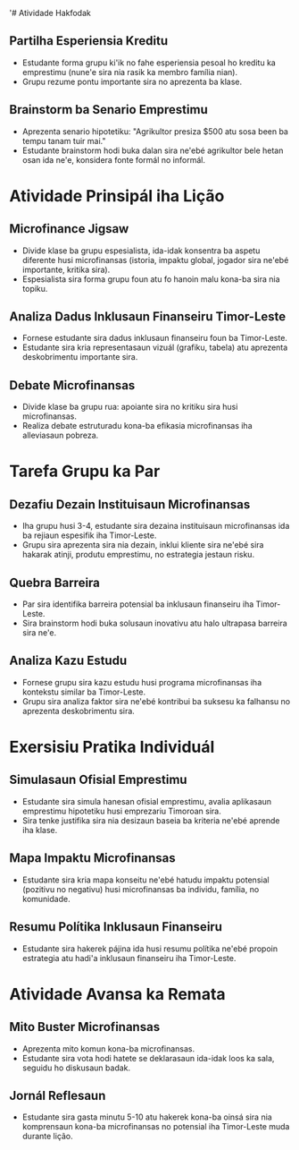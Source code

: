 '# Atividade Hakfodak

## Partilha Esperiensia Kreditu
- Estudante forma grupu ki'ik no fahe esperiensia pesoal ho kreditu ka emprestimu (nune'e sira nia rasik ka membro família nian).
- Grupu rezume pontu importante sira no aprezenta ba klase.

## Brainstorm ba Senario Emprestimu
- Aprezenta senario hipotetiku: "Agrikultor presiza $500 atu sosa been ba tempu tanam tuir mai."
- Estudante brainstorm hodi buka dalan sira ne'ebé agrikultor bele hetan osan ida ne'e, konsidera fonte formál no informál.

# Atividade Prinsipál iha Lição

## Microfinance Jigsaw
- Divide klase ba grupu espesialista, ida-idak konsentra ba aspetu diferente husi microfinansas (istoria, impaktu global, jogador sira ne'ebé importante, kritika sira).
- Espesialista sira forma grupu foun atu fo hanoin malu kona-ba sira nia topiku.

## Analiza Dadus Inklusaun Finanseiru Timor-Leste
- Fornese estudante sira dadus inklusaun finanseiru foun ba Timor-Leste.
- Estudante sira kria representasaun vizuál (grafiku, tabela) atu aprezenta deskobrimentu importante sira.

## Debate Microfinansas
- Divide klase ba grupu rua: apoiante sira no kritiku sira husi microfinansas.
- Realiza debate estruturadu kona-ba efikasia microfinansas iha alleviasaun pobreza.

# Tarefa Grupu ka Par

## Dezafiu Dezain Instituisaun Microfinansas
- Iha grupu husi 3-4, estudante sira dezaina instituisaun microfinansas ida ba rejiaun espesifik iha Timor-Leste.
- Grupu sira aprezenta sira nia dezain, inklui kliente sira ne'ebé sira hakarak atinji, produtu emprestimu, no estrategia jestaun risku.

## Quebra Barreira
- Par sira identifika barreira potensial ba inklusaun finanseiru iha Timor-Leste.
- Sira brainstorm hodi buka solusaun inovativu atu halo ultrapasa barreira sira ne'e.

## Analiza Kazu Estudu
- Fornese grupu sira kazu estudu husi programa microfinansas iha kontekstu similar ba Timor-Leste.
- Grupu sira analiza faktor sira ne'ebé kontribui ba suksesu ka falhansu no aprezenta deskobrimentu sira.

# Exersisiu Pratika Individuál

## Simulasaun Ofisial Emprestimu
- Estudante sira simula hanesan ofisial emprestimu, avalia aplikasaun emprestimu hipotetiku husi emprezariu Timoroan sira.
- Sira tenke justifika sira nia desizaun baseia ba kriteria ne'ebé aprende iha klase.

## Mapa Impaktu Microfinansas
- Estudante sira kria mapa konseitu ne'ebé hatudu impaktu potensial (pozitivu no negativu) husi microfinansas ba individu, família, no komunidade.

## Resumu Polítika Inklusaun Finanseiru
- Estudante sira hakerek pájina ida husi resumu polítika ne'ebé propoin estrategia atu hadi'a inklusaun finanseiru iha Timor-Leste.

# Atividade Avansa ka Remata

## Mito Buster Microfinansas
- Aprezenta mito komun kona-ba microfinansas.
- Estudante sira vota hodi hatete se deklarasaun ida-idak loos ka sala, seguidu ho diskusaun badak.

## Jornál Reflesaun
- Estudante sira gasta minutu 5-10 atu hakerek kona-ba oinsá sira nia komprensaun kona-ba microfinansas no potensial iha Timor-Leste muda durante lição.